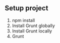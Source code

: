 <h2>Setup project</h2>
<ol>
<li>npm install</li>
<li>Install Grunt globally</li>
 <li>Install Grunt locally</li>
<li>Grunt</li>
</ol>
